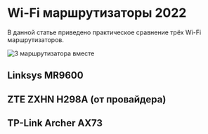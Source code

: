 # Wi-Fi маршрутизаторы 2022

В данной статье приведено практическое сравнение трёх Wi-Fi маршрутизаторов.

![3 маршрутизатора вместе](images/1.JPG)

## Linksys MR9600
## ZTE ZXHN H298A (от провайдера)
## TP-Link Archer AX73
